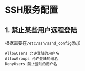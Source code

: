 # SSH服务配置

## 1. 禁止某些用户远程登陆

根据需要在`/etc/ssh/sshd_config`添加

```
AllowUsers 允许登陆的用户名
AllowGroups 允许登陆的组名
DenyUsers 禁止登陆的用户名
```
